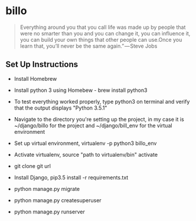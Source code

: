 # billo
> Everything around you that you call life was made up by people that were no smarter than you and you can change it, you can influence it, you can build your own things that other people can use.Once you learn that, you’ll never be the same again.” — Steve Jobs

## Set Up Instructions
* Install Homebrew
* Install python 3 using Homebew - brew install python3
* To test everything worked properly, type python3 on terminal and verify that the output displays "Python 3.5.1"
* Navigate to the directory you're setting up the project, in my case it is ~/django/billo for the project and ~/django/bill_env for the virtual environment
* Set up virtual environment, virtualenv -p python3 billo_env
* Activate virtualenv, source "path to virtualenv/bin" activate
* git clone git url
* Install Django, pip3.5 install -r requirements.txt

* python manage.py migrate
* python manage.py createsuperuser
* python manage.py runserver
